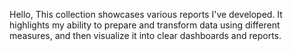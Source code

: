 
Hello,
This collection showcases various reports I've developed. 
It highlights my ability to prepare and transform data using different measures, and then visualize it into clear dashboards and reports.
